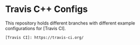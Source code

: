 Travis C++ Configs
==================

This repository holds different branches with different example configurations
for [Travis CI].


    [Travis CI]: https://travis-ci.org/